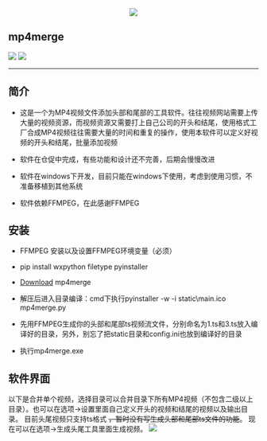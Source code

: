 <div align="center">
<a href="http://www.tianzel.cn"><img src="http://www.tianzel.cn/wp-content/uploads/2017/11/8c025e4bb65a0e77ff02722eeb67e4e0-e1511170058957.jpg"/></a>
</div>

<h2>mp4merge</h2>

<a><img src="https://img.shields.io/badge/platform-windows-green.svg"/></a> 
<a><img src="https://img.shields.io/badge/doc-latest-green.svg"></a>

<hr/>

## 简介

- 这是一个为MP4视频文件添加头部和尾部的工具软件。往往视频网站需要上传大量的视频资源，而视频资源又需要打上自己公司的开头和结尾，使用格式工厂合成MP4视频往往需要大量的时间和重复的操作，使用本软件可以定义好视频的开头和结尾，批量添加视频

- 软件在仓促中完成，有些功能和设计还不完善，后期会慢慢改进

- 软件在windows下开发，目前只能在windows下使用，考虑到使用习惯，不准备移植到其他系统

- 软件依赖FFMPEG，在此感谢FFMPEG

## 安装

- FFMPEG 安装以及设置FFMPEG环境变量（必须）

- pip install wxpython filetype pyinstaller

- [Download](https://github.com/Kevinliu1989/mp4merge/archive/master.zip) mp4merge

- 解压后进入目录编译：cmd下执行pyinstaller -w -i static\main.ico mp4merge.py

- 先用FFMPEG生成你的头部和尾部ts视频流文件，分别命名为1.ts和3.ts放入编译好的目录，另外，别忘了把static目录和config.ini也放到编译好的目录

- 执行mp4merge.exe

## 软件界面
以下是合并单个视频，选择目录可以合并目录下所有MP4视频（不包含二级以上目录）。也可以在选项->设置里面自己定义开头的视频和结尾的视频以及输出目录。
目前头尾视频只支持ts格式 ~~，暂时没有写生成头部和尾部ts文件的功能~~。
现在可以在选项->生成头尾工具里面生成视频。
<a href="http://www.tianzel.cn"><img src="http://www.tianzel.cn/wp-content/uploads/2017/12/201712051914.gif"/></a>
